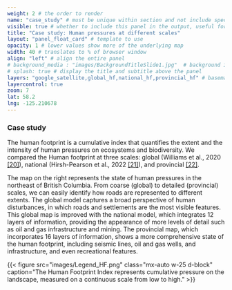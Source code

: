 ```yaml
---
weight: 2 # the order to render
name: "case_study" # must be unique within section and not include special characters
visible: true # whether to include this panel in the output, useful for testing
title: "Case study: Human pressures at different scales"
layout: "panel_float_card" # template to use
opacity: 1 # lower values show more of the underlying map
width: 40 # translates to % of browser window
align: "left" # align the entire panel
# background_media : "images/BackgroundTitleSlide1.jpg"  # background image rendered behind the panel, covering map
# splash: true # display the title and subtitle above the panel
layers: "google_satellite,global_hf,national_hf,provincial_hf" # basemap and overlaying layers
layercontrol: true
zoom: 7
lat: 58.2
lng: -125.210678
---
```

### Case study
The human footprint is a cumulative index that quantifies the extent and the intensity of human pressures on ecosystems and biodiversity. We compared the Human footprint at three scales: global (Williams et al., 2020 <a href="../references/">[20]</a>), national (Hirsh-Pearson et al., 2022 <a href="../references/">[21]</a>), and provincial <a href="../references/">[22]</a>. 

The map on the right represents the state of human pressures in the northeast of British Columbia. From coarse (global) to detailed (provincial) scales, we can easily identify how roads are represented to different extents. The global model captures a broad perspective of human disturbances, in which roads and settlements are the most visible features. This global map is improved with the national model, which integrates 12 layers of information, providing the appearance of more levels of detail such as oil and gas infrastructure and mining. The provincial map, which incorporates 16 layers of information, shows a more comprehensive state of the human footprint, including seismic lines, oil and gas wells, and infrastructure, and even recreational features.

{{< figure src="images/Legend_HF.png" 
class="mx-auto w-25 d-block"
caption="The Human Footprint Index represents cumulative pressure on the landscape, measured on a continuous scale from low to high." >}}


<!-- Leaflet map with ability to turn on and off the following three layers: Data/Originals_tiles/-->
<!-- Miguel's raster cell size comparison, large data file -->

